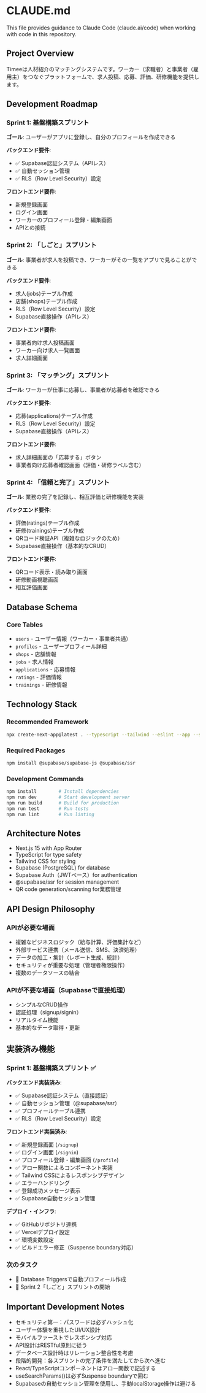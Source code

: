 # CLAUDE.md

This file provides guidance to Claude Code (claude.ai/code) when working with code in this repository.

## Project Overview

Timeeは人材紹介のマッチングシステムです。ワーカー（求職者）と事業者（雇用主）をつなぐプラットフォームで、求人投稿、応募、評価、研修機能を提供します。

## Development Roadmap

### Sprint 1: 基盤構築スプリント
**ゴール**: ユーザーがアプリに登録し、自分のプロフィールを作成できる

**バックエンド要件**:
- ✅ Supabase認証システム（APIレス）
- ✅ 自動セッション管理
- ✅ RLS（Row Level Security）設定

**フロントエンド要件**:
- 新規登録画面
- ログイン画面  
- ワーカーのプロフィール登録・編集画面
- APIとの接続

### Sprint 2: 「しごと」スプリント
**ゴール**: 事業者が求人を投稿でき、ワーカーがその一覧をアプリで見ることができる

**バックエンド要件**:
- 求人(jobs)テーブル作成
- 店舗(shops)テーブル作成
- RLS（Row Level Security）設定
- Supabase直接操作（APIレス）

**フロントエンド要件**:
- 事業者向け求人投稿画面
- ワーカー向け求人一覧画面
- 求人詳細画面

### Sprint 3: 「マッチング」スプリント
**ゴール**: ワーカーが仕事に応募し、事業者が応募者を確認できる

**バックエンド要件**:
- 応募(applications)テーブル作成
- RLS（Row Level Security）設定
- Supabase直接操作（APIレス）

**フロントエンド要件**:
- 求人詳細画面の「応募する」ボタン
- 事業者向け応募者確認画面（評価・研修ラベル含む）

### Sprint 4: 「信頼と完了」スプリント
**ゴール**: 業務の完了を記録し、相互評価と研修機能を実装

**バックエンド要件**:
- 評価(ratings)テーブル作成
- 研修(trainings)テーブル作成
- QRコード検証API（複雑なロジックのため）
- Supabase直接操作（基本的なCRUD）

**フロントエンド要件**:
- QRコード表示・読み取り画面
- 研修動画視聴画面
- 相互評価画面

## Database Schema

### Core Tables
- `users` - ユーザー情報（ワーカー・事業者共通）
- `profiles` - ユーザープロフィール詳細
- `shops` - 店舗情報
- `jobs` - 求人情報
- `applications` - 応募情報
- `ratings` - 評価情報
- `trainings` - 研修情報

## Technology Stack

### Recommended Framework
```bash
npx create-next-app@latest . --typescript --tailwind --eslint --app --src-dir --import-alias "@/*"
```

### Required Packages
```bash
npm install @supabase/supabase-js @supabase/ssr
```

### Development Commands
```bash
npm install        # Install dependencies
npm run dev        # Start development server
npm run build      # Build for production
npm run test       # Run tests
npm run lint       # Run linting
```

## Architecture Notes

- Next.js 15 with App Router
- TypeScript for type safety
- Tailwind CSS for styling
- Supabase (PostgreSQL) for database
- Supabase Auth（JWTベース）for authentication
- @supabase/ssr for session management
- QR code generation/scanning for業務管理

## API Design Philosophy

### APIが必要な場面
- 複雑なビジネスロジック（給与計算、評価集計など）
- 外部サービス連携（メール送信、SMS、決済処理）
- データの加工・集計（レポート生成、統計）
- セキュリティが重要な処理（管理者権限操作）
- 複数のデータソースの結合

### APIが不要な場面（Supabaseで直接処理）
- シンプルなCRUD操作
- 認証処理（signup/signin）
- リアルタイム機能
- 基本的なデータ取得・更新

## 実装済み機能

### Sprint 1: 基盤構築スプリント ✅

**バックエンド実装済み**:
- ✅ Supabase認証システム（直接認証）
- ✅ 自動セッション管理（@supabase/ssr）
- ✅ プロフィールテーブル連携
- ✅ RLS（Row Level Security）設定

**フロントエンド実装済み**:
- ✅ 新規登録画面 (`/signup`)
- ✅ ログイン画面 (`/signin`)
- ✅ プロフィール登録・編集画面 (`/profile`)
- ✅ アロー関数によるコンポーネント実装
- ✅ Tailwind CSSによるレスポンシブデザイン
- ✅ エラーハンドリング
- ✅ 登録成功メッセージ表示
- ✅ Supabase自動セッション管理

**デプロイ・インフラ**:
- ✅ GitHubリポジトリ連携
- ✅ Vercelデプロイ設定
- ✅ 環境変数設定
- ✅ ビルドエラー修正（Suspense boundary対応）

### 次のタスク
- 🔄 Database Triggersで自動プロフィール作成
- 🔄 Sprint 2「しごと」スプリントの開始

## Important Development Notes

- セキュリティ第一：パスワードは必ずハッシュ化
- ユーザー体験を重視したUI/UX設計
- モバイルファーストでレスポンシブ対応
- API設計はRESTful原則に従う
- データベース設計時はリレーション整合性を考慮
- 段階的開発：各スプリントの完了条件を満たしてから次へ進む
- React/TypeScriptコンポーネントはアロー関数で記述する
- useSearchParams()は必ずSuspense boundaryで囲む
- Supabaseの自動セッション管理を使用し、手動localStorage操作は避ける
